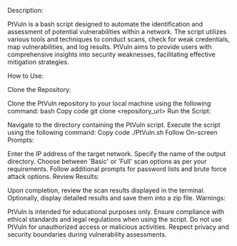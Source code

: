 Description:

PtVuln is a bash script designed to automate the identification and assessment of potential vulnerabilities within a network. The script utilizes various tools and techniques to conduct scans, check for weak credentials, map vulnerabilities, and log results. PtVuln aims to provide users with comprehensive insights into security weaknesses, facilitating effective mitigation strategies.

How to Use:

Clone the Repository:

Clone the PtVuln repository to your local machine using the following command:
bash
Copy code
git clone <repository_url>
Run the Script:

Navigate to the directory containing the PtVuln script.
Execute the script using the following command:
Copy code
./PtVuln.sh
Follow On-screen Prompts:

Enter the IP address of the target network.
Specify the name of the output directory.
Choose between 'Basic' or 'Full' scan options as per your requirements.
Follow additional prompts for password lists and brute force attack options.
Review Results:

Upon completion, review the scan results displayed in the terminal.
Optionally, display detailed results and save them into a zip file.
Warnings:

PtVuln is intended for educational purposes only.
Ensure compliance with ethical standards and legal regulations when using the script.
Do not use PtVuln for unauthorized access or malicious activities.
Respect privacy and security boundaries during vulnerability assessments.
